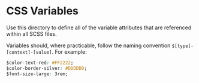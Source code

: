 # CSS Variables

Use this directory to define all of the variable attributes that are referenced within all SCSS files.

Variables should, where practicable, follow the naming convention `$[type]-[context]-[value]`. For example:

``` css
$color-text-red: #FF2222;
$color-border-silver: #DDDDDD;
$font-size-large: 3rem;
```
